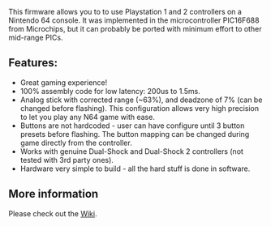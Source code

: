 This firmware allows you to to use Playstation 1 and 2 controllers on a Nintendo 64 console. It was implemented in the microcontroller PIC16F688 from Microchips, but it can probably be ported with minimum effort to other mid-range PICs.

## Features:

* Great gaming experience!
* 100% assembly code for low latency: 200us to 1.5ms.
* Analog stick with corrected range (~63%), and deadzone of 7% (can be changed before flashing). This configuration allows very high precision to let you play any N64 game with ease.
* Buttons are not hardcoded - user can have configure until 3 button presets before flashing. The button mapping can be changed during game directly from the controller.
* Works with genuine Dual-Shock and Dual-Shock 2 controllers (not tested with 3rd party ones).
* Hardware very simple to build - all the hard stuff is done in software.

## More information

Please check out the [Wiki](https://github.com/aefermiano/psxton64adapter/wiki).
